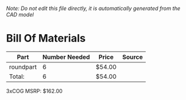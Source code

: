 ###### Note: Do not edit this file directly, it is automatically generated from the CAD model 
# Bill Of Materials 
 |Part|Number Needed|Price|Source| 
 |----|----------|-----|-----|
|roundpart|6|$54.00||
|Total: |6|$54.00| |

 3xCOG MSRP: $162.00